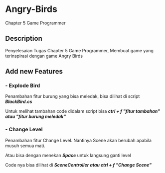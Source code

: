 # Angry-Birds
Chapter 5 Game Programmer

<h2> Description </h2>

Penyelesaian Tugas Chapter 5 Game Programmer, Membuat game yang terinspirasi dengan game Angry Birds


<h2> Add new Features </h2>

<h3>- Explode Bird </h3>
 
Penambahan fitur burung yang bisa meledak, bisa dilihat di script ***BlackBird.cs***

Untuk melihat tambahan code didalam script bisa ***ctrl + f "fitur tambahan" atau "fitur burung meledak"***

<h3>- Change Level </h3>
 
Penambahan fitur Change Level. Nantinya Scene akan berubah apabila musuh semua mati.

Atau bisa dengan menekan ***Space*** untuk langsung ganti level

Code nya bisa dilihat di ***SceneController atau ctrl + f "Change Scene"***
